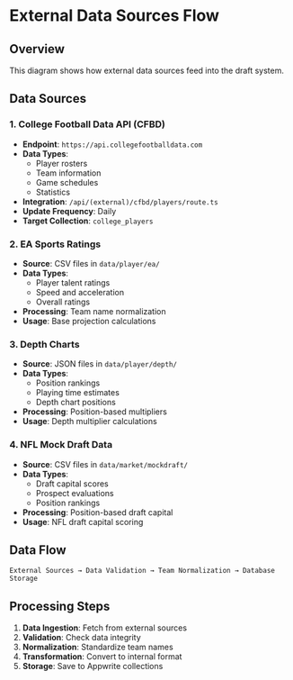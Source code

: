 # External Data Sources Flow

## Overview
This diagram shows how external data sources feed into the draft system.

## Data Sources

### 1. College Football Data API (CFBD)
- **Endpoint**: `https://api.collegefootballdata.com`
- **Data Types**:
  - Player rosters
  - Team information
  - Game schedules
  - Statistics
- **Integration**: `/api/(external)/cfbd/players/route.ts`
- **Update Frequency**: Daily
- **Target Collection**: `college_players`

### 2. EA Sports Ratings
- **Source**: CSV files in `data/player/ea/`
- **Data Types**:
  - Player talent ratings
  - Speed and acceleration
  - Overall ratings
- **Processing**: Team name normalization
- **Usage**: Base projection calculations

### 3. Depth Charts
- **Source**: JSON files in `data/player/depth/`
- **Data Types**:
  - Position rankings
  - Playing time estimates
  - Depth chart positions
- **Processing**: Position-based multipliers
- **Usage**: Depth multiplier calculations

### 4. NFL Mock Draft Data
- **Source**: CSV files in `data/market/mockdraft/`
- **Data Types**:
  - Draft capital scores
  - Prospect evaluations
  - Position rankings
- **Processing**: Position-based draft capital
- **Usage**: NFL draft capital scoring

## Data Flow
```
External Sources → Data Validation → Team Normalization → Database Storage
```

## Processing Steps
1. **Data Ingestion**: Fetch from external sources
2. **Validation**: Check data integrity
3. **Normalization**: Standardize team names
4. **Transformation**: Convert to internal format
5. **Storage**: Save to Appwrite collections

